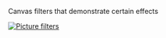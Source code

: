 Canvas filters that demonstrate certain effects

[![Picture filters](http://img.youtube.com/vi/gY5VObFkWOo/0.jpg)](https://www.youtube.com/watch?v=gY5VObFkWOo)
